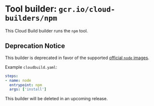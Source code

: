 # Tool builder: `gcr.io/cloud-builders/npm`

This Cloud Build builder runs the `npm` tool.

## Deprecation Notice

This builder is deprecated in favor of the supported
[official `node` images](https://hub.docker.com/_/node/).

Example `cloudbuild.yaml`:

```yaml
steps:
- name: node
  entrypoint: npm
  args: ['install']
```

This builder will be deleted in an upcoming release.
